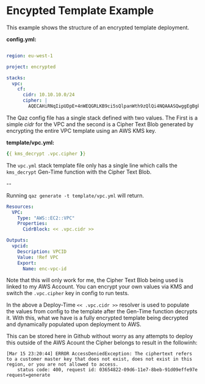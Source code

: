 # Encypted Template Example

This example shows the structure of an encrypted template deployment.

__config.yml:__

```yaml

region: eu-west-1

project: encrypted

stacks:
  vpc:
    cf:
      cidr: 10.10.10.0/24
      cipher: |
        AQECAHiRNqIipUDpE+4nWEQGRLKB9ci5sQlpanWth9zQlQi4NQAAASQwggEgBgkqhkiG9w0BBwagggERMIIBDQIBADCCAQYGCSqGSIb3DQEHATAeBglghkgBZQMEAS4wEQQMlFcCZUM1IiCidbDDAgEQgIHYj8EJNqPYSdGv5ZN7hlG+xu2ohckp8QOveOem3vosdn/hfJrBy1nGD+O2u0nZoKIJNkr4ko8Az5CwHATjviul2Zoy3IdT+KDl1fFGvuV4gAnAXH0wEqT5Y0ehhqrdSrDGSJVCxXTkWjq+L/jrXwR6xlT5gG7FX3tUDXGCIpRh7KcNdioDD4y7+7rI2TtfOdNgL1gA6iF8jwNLTNHdEYx+vE4qekZkbtpopPdSmJSdAIwqFoIAHcVziZNJ6tL0D0t4ctbSRereLXcF0gygU2kyWFTFLfLPFnkp


```
The Qaz config file has a single stack defined with two values. The First is a simple _cidr_ for the VPC and the second is a Cipher Text Blob generated by encrypting the entire VPC template using an AWS KMS key.



__template/vpc.yml:__

```yaml
{{ kms_decrypt .vpc.cipher }}

```

The `vpc.yml` stack template file only has a single line which calls the `kms_decrypt` Gen-Time function with the Cipher Text Blob.


--

Running `qaz generate -t template/vpc.yml` will return.

```yaml
Resources:
  VPC:
    Type: "AWS::EC2::VPC"
    Properties:
      CidrBlock: << .vpc.cidr >>

Outputs:
  vpcid:
    Description: VPCID
    Value: !Ref VPC
    Export:
      Name: enc-vpc-id

```

Note that this will only work for me, the Cipher Text Blob being used is linked to my AWS Account. You can encrypt your own values via KMS and switch the `.vpc.cipher` key in config to run tests.


In the above a Deploy-Time `<< .vpc.cidr >>` resolver is used to populate the values from config to the template after the Gen-Time function decrypts it. With this, what we have is a fully encrypted template being decrypted and dynamically populated upon deployment to AWS.


This can be stored here in Github without worry as any attempts to deploy this outside of the AWS Acount the Cipher belongs to result in the followinh:

```
[Mar 15 23:20:44] ERROR AccessDeniedException: The ciphertext refers to a customer master key that does not exist, does not exist in this region, or you are not allowed to access.
	status code: 400, request id: 03654822-09d6-11e7-8beb-91d09effe97e request=generate

```
